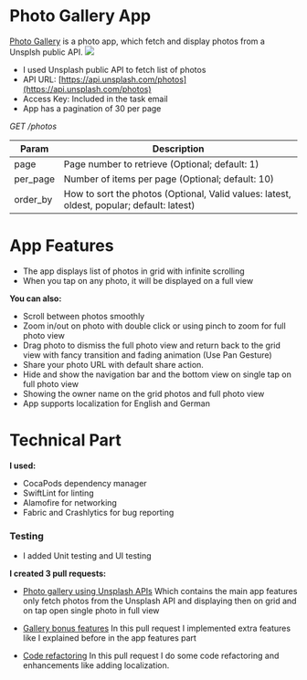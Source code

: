 # Photo Gallery App


[Photo Gallery](https://github.com/ReemHesham/photo-gallery-app) is a photo app, which fetch and display photos from a Unsplsh public API.
![](https://github.com/ReemHesham/photo-gallery-app/blob/master/GalleryDemo.gif)

  - I used Unsplash public API to fetch list of photos
  - API URL: [https://api.unsplash.com/photos](https://api.unsplash.com/photos)
  - Access Key: Included in the task email
  - App has a pagination of 30 per page

_GET /photos_

| Param | Description |
| ------ | ------ |
| page | Page number to retrieve (Optional; default: 1) |
| per_page | Number of items per page (Optional; default: 10) |
| order_by | How to sort the photos (Optional, Valid values: latest, oldest, popular; default: latest) |

# App Features

  - The app displays list of photos in grid with infinite scrolling
  - When you tap on any photo, it will be displayed on a full view

**You can also:**

- Scroll between photos smoothly
- Zoom in/out on photo with double click or using pinch to zoom for full photo view
- Drag photo to dismiss the full photo view and return back to the grid view with fancy transition and fading animation (Use Pan Gesture)
- Share your photo URL with default share action.
- Hide and show the navigation bar and the bottom view on single tap on full photo view
- Showing the owner name on the grid photos and full photo view
- App supports localization for English and German

# Technical Part

**I used:**

- CocaPods dependency manager
- SwiftLint for linting
- Alamofire for networking
- Fabric and Crashlytics for bug reporting
### Testing
- I added Unit testing and UI testing

**I created 3 pull requests:**

- [Photo gallery using Unsplash APIs](https://github.com/ReemHesham/photo-gallery-app/pull/1) Which contains the main app features only fetch photos from the Unsplash API and displaying then on grid and on tap open single photo in full view

- [Gallery bonus features](https://github.com/ReemHesham/photo-gallery-app/pull/2) In this pull request I implemented extra features like I explained before in the app features part

- [Code refactoring](https://github.com/ReemHesham/photo-gallery-app/pull/3) In this pull request I do some code refactoring and enhancements like adding localization.
